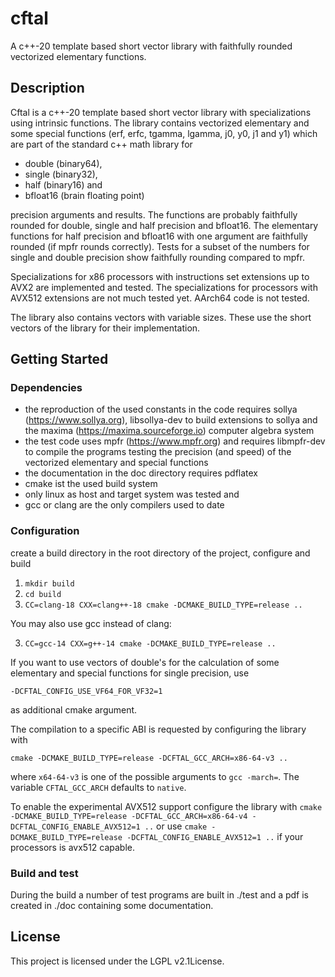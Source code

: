 # cftal

A c++-20 template based short vector library with faithfully rounded
vectorized elementary functions.

## Description

Cftal is a c++-20 template based short vector library with specializations
using intrinsic functions.
The library contains vectorized elementary and some special functions
(erf, erfc, tgamma, lgamma, j0, y0, j1 and y1) which are part of the standard
c++ math library for
- double (binary64),
- single (binary32),
- half (binary16) and
- bfloat16 (brain floating point)

precision arguments and results. The functions are probably faithfully rounded
for double, single and half precision and bfloat16.
The elementary functions for half precision and bfloat16 with one argument are
faithfully rounded (if mpfr rounds correctly).
Tests for a  subset of the numbers for single and double precision show
faithfully rounding compared to mpfr.

Specializations for x86 processors with instructions set extensions up to AVX2
are implemented and tested.
The specializations for processors with AVX512 extensions are not much tested
yet.
AArch64 code is not tested.

The library also contains vectors with variable sizes. These use the
short vectors of the library for their implementation.

## Getting Started

### Dependencies

- the reproduction of the used constants in the code requires
  sollya (https://www.sollya.org), libsollya-dev to build
  extensions to sollya and the maxima (https://maxima.sourceforge.io)
  computer algebra system
- the test code uses mpfr (https://www.mpfr.org) and requires
  libmpfr-dev to compile the programs testing the precision (and speed)
  of the vectorized elementary and special functions
- the documentation in the doc directory requires pdflatex
- cmake ist the used build system
- only linux as host and target system was tested and
- gcc or clang are the only compilers used to date

### Configuration

create a build directory in the root directory of the project, configure and
build

1. `mkdir build`
2. `cd build`
3. `CC=clang-18 CXX=clang++-18 cmake -DCMAKE_BUILD_TYPE=release ..`

You may also use gcc instead of clang:

3. `CC=gcc-14 CXX=g++-14 cmake -DCMAKE_BUILD_TYPE=release ..`

If you want to use vectors of double's for the calculation of some elementary
and special functions for single precision, use

`-DCFTAL_CONFIG_USE_VF64_FOR_VF32=1`

as additional cmake argument.

The compilation to a specific ABI is requested by configuring the library with

`cmake -DCMAKE_BUILD_TYPE=release -DCFTAL_GCC_ARCH=x86-64-v3 ..`

where `x64-64-v3` is one of the possible arguments to `gcc -march=`.
The variable `CFTAL_GCC_ARCH` defaults to `native`.

To enable the experimental AVX512 support configure the library with
`cmake -DCMAKE_BUILD_TYPE=release -DCFTAL_GCC_ARCH=x86-64-v4 -DCFTAL_CONFIG_ENABLE_AVX512=1 ..`
or use
`cmake -DCMAKE_BUILD_TYPE=release -DCFTAL_CONFIG_ENABLE_AVX512=1 ..`
if your processors is avx512 capable.


### Build and test

During the build a number of test programs are built in ./test and
a pdf is created in ./doc containing some documentation.

## License

This project is licensed under the LGPL v2.1License.
